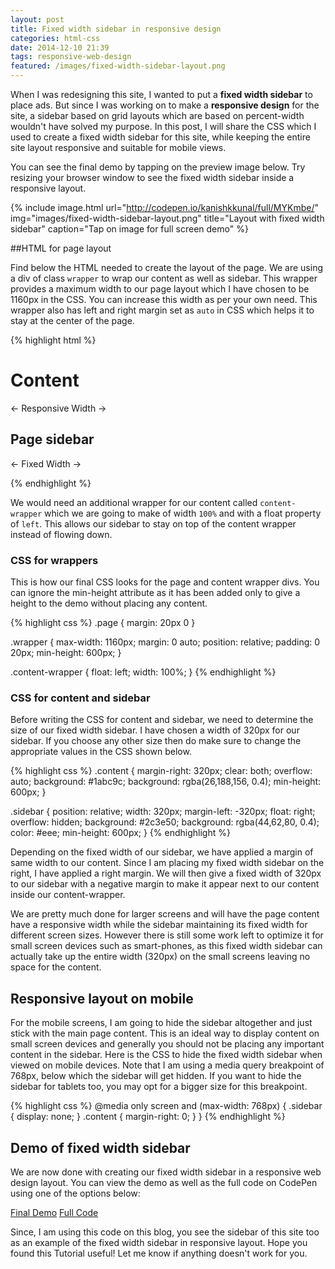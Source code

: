 ```yaml
---
layout: post
title: Fixed width sidebar in responsive design
categories: html-css
date: 2014-12-10 21:39
tags: responsive-web-design
featured: /images/fixed-width-sidebar-layout.png
---
```


When I was redesigning this site, I wanted to put a **fixed width sidebar** to place ads. But since I was working on to make a **responsive design** for the site, a sidebar based on grid layouts which are based on percent-width wouldn't have solved my purpose. In this post, I will share the CSS which I used to create a fixed width sidebar for this site, while keeping the entire site layout responsive and suitable for mobile views.

You can see the final demo by tapping on the preview image below. Try resizing your browser window to see the fixed width sidebar inside a responsive layout.

{% include image.html url="http://codepen.io/kanishkkunal/full/MYKmbe/" img="images/fixed-width-sidebar-layout.png" title="Layout with fixed width sidebar" caption="Tap on image for full screen demo" %}

##HTML for page layout

Find below the HTML needed to create the layout of the page. We are using a div of class `wrapper`  to wrap our content as well as sidebar. This wrapper provides a maximum width to our page layout which I have chosen to be 1160px in the CSS. You can increase this width as per your own need. This wrapper also has left and right margin set as `auto` in CSS which helps it to stay at the center of the page.

{% highlight html %}
<div class="page">
  <div class="wrapper">
    <div class="content-wrapper">
      <div class="content-inner">
        <h1>Content</h1>
        <p>&larr; Responsive Width &rarr;</p>
      </div>
    </div>
    <div class="sidebar">
      <h2>Page sidebar</h2>
      <p>&larr; Fixed Width &rarr;</p>
    </div>
  </div>
</div>
{% endhighlight %}

We would need an additional wrapper for our content called `content-wrapper` which we are going to make of width `100%` and with a float property of `left`.  This allows our sidebar to stay on top of the content wrapper instead of flowing down.

### CSS for wrappers

This is how our final CSS looks for the page and content wrapper divs. You can ignore the min-height attribute as it has been added only to give a height to the demo without placing any content.

{% highlight css %}
.page {
  margin: 20px 0
}

.wrapper {
  max-width: 1160px;
  margin: 0 auto;
  position: relative;
  padding: 0 20px;
  min-height: 600px;
}

.content-wrapper {
  float: left;
  width: 100%;
}
{% endhighlight %}

### CSS for content and sidebar

Before writing the CSS for content and sidebar, we need to determine the size of our fixed width sidebar. I have chosen a width of 320px for our sidebar. If you choose any other size then do make sure to change the appropriate values in the CSS shown below.

{% highlight css %}
.content {
  margin-right: 320px;
  clear: both;
  overflow: auto;
  background: #1abc9c;
  background: rgba(26,188,156, 0.4);
  min-height: 600px;
}

.sidebar {
  position: relative;
  width: 320px;
  margin-left: -320px;
  float: right;
  overflow: hidden;
  background: #2c3e50;
  background: rgba(44,62,80, 0.4);
  color: #eee;
  min-height: 600px;
}
{% endhighlight %}

Depending on the fixed width of our sidebar, we have applied a margin of same width to our content. Since I am placing my fixed width sidebar on the right, I have applied a right margin. We will then give a fixed width of 320px to our sidebar with a negative margin to make it appear next to our content inside our content-wrapper.

We are pretty much done for larger screens and will have the page content have a responsive width while the sidebar maintaining its fixed width for different screen sizes. However there is still some work left to optimize it for small screen devices such as smart-phones, as this fixed width sidebar can actually take up the entire width (320px) on the small screens leaving no space for the content.

## Responsive layout on mobile

For the mobile screens, I am going to hide the sidebar altogether and just stick with the main page content. This is an ideal way to display content on small screen devices and generally you should not be placing any important content in the sidebar. Here is the CSS to hide the fixed width sidebar when viewed on mobile devices. Note that I am using a media query breakpoint of 768px, below which the sidebar will get hidden. If you want to hide the sidebar for tablets too, you may opt for a bigger size for this breakpoint.

{% highlight css %}
@media only screen and (max-width: 768px) {
  .sidebar {
    display: none;
  }
  .content {
    margin-right: 0;
  }
}
{% endhighlight %}

## Demo of fixed width sidebar

We are now done with creating our fixed width sidebar in a responsive web design layout. You can view the demo as well as the full code on CodePen using one of the options below:

<p class="text-center">
<a href="http://codepen.io/kanishkkunal/full/MYKmbe/" class="ghost-button" target="_blank">Final Demo</a> <a href="http://codepen.io/kanishkkunal/pen/MYKmbe" class="ghost-button" target="_balnk">Full Code</a>
</p>

Since, I am using this code on this blog, you see the sidebar of this site too as an example of the fixed width sidebar in responsive layout. Hope you found this Tutorial useful! Let me know if anything doesn't work for you.